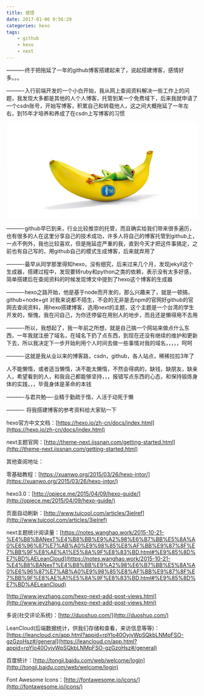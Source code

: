 ```yaml
---
title: 感悟
date: 2017-01-06 9:56:29  
categories: hexo
tags: 
	- github
	- hexo
	- next
---
```


———-终于把拖延了一年的github博客搭建起来了，说起搭建博客，感情好多。。。

———-入行前端开发的一个小白开始，我从网上查阅资料解决一些工作上的问题，我发现大多都是其他的人个人博客，托管到某一个免费域下，后来我就申请了一个csdn账号，开始写博客，积累自己和转载他人，这之间大概拖延了一年左右，到15年才培养和养成了在csdn上写博客的习惯

![04](感悟/04.jpg)

<!--more-->

———-github早已到来，行业比较推崇的托管，而且确实给我们带来很多遍历，也有很多的人在这里分享自己的技术成功，许多人将自己的博客托管到github上，一点不例外，我也比较喜欢，但是拖延症严重的我，直到今天才把这件事搞定，之前也有自己写的，用github自己的模式生成博客，后来就弃用了

———-最早从同学那里得知hexo，没有细究，后来过来几个月，发现jekyll这个生成器，搭建过程中，发现要转ruby和python之类的依赖，表示没有太多好感，简单搭建后在查阅资料的时候发现博文中提到了hexo这个博客的生成器

———-hexo之路开始，他是基于node而开发的，那么兴趣来了，就是一顿搞，github+node+git 对我来说都不陌生，不会的无非是去npm的官网好github的官网去查阅资料，用hexo搭建博客，选用next的主题，这个主题是一个台湾的学生开发的，惭愧，我在问自己，为你还停留在用别人的地步，而且还是懒得用不去用

———-所以，我想起了，我一年前之所想，就是自己搞一个网站来做点什么东西，一年我就注册了域名，在域名下扔了点东西，到现在还没有继续的维护和更新下去，所以我决定下一步开始利用个人时间去做一些事情对我的域名，，，，，呵呵

———-这就是我从业以来的博客路，csdn，github，各人站点，稀稀拉拉3年了

人不能懒惰，或者适当懒惰，决不能太懒惰，不然会得病的，缺钱，缺朋友，缺亲人，希望看到的人，和我自己都能够坚持，，，报错写点东西的心态，和保持锻炼身体的实践，，，毕竟身体是革命的本钱

———-与君共勉—-业精于勤疏于惰，人活于动死于懒

———- 将我搭建博客的参考资料给大家贴一下

hexo官方中文文档：[https://hexo.io/zh-cn/docs/index.html](https://hexo.io/zh-cn/docs/index.html)

next主题官网：[http://theme-next.iissnan.com/getting-started.html](http://theme-next.iissnan.com/getting-started.html)

其他查阅地址：

零基础教程：[https://xuanwo.org/2015/03/26/hexo-intor/](https://xuanwo.org/2015/03/26/hexo-intor/)

hexo3.0：[http://opiece.me/2015/04/09/hexo-guide/](http://opiece.me/2015/04/09/hexo-guide/)

页面自动刷新：[http://www.tuicool.com/articles/3ieIref](http://www.tuicool.com/articles/3ieIref)

next主题统计阅读量：[https://notes.wanghao.work/2015-10-21-%E4%B8%BANexT%E4%B8%BB%E9%A2%98%E6%B7%BB%E5%8A%A0%E6%96%87%E7%AB%A0%E9%98%85%E8%AF%BB%E9%87%8F%E7%BB%9F%E8%AE%A1%E5%8A%9F%E8%83%BD.html#%E9%85%8D%E7%BD%AELeanCloud](https://notes.wanghao.work/2015-10-21-%E4%B8%BANexT%E4%B8%BB%E9%A2%98%E6%B7%BB%E5%8A%A0%E6%96%87%E7%AB%A0%E9%98%85%E8%AF%BB%E9%87%8F%E7%BB%9F%E8%AE%A1%E5%8A%9F%E8%83%BD.html#%E9%85%8D%E7%BD%AELeanCloud)

[http://www.jeyzhang.com/hexo-next-add-post-views.html](http://www.jeyzhang.com/hexo-next-add-post-views.html)

多说(社交评论系统)：[http://duoshuo.com/](http://duoshuo.com/)

LeanCloud(后端数据统计，供我们存储和查看，来访信息等等)：[https://leancloud.cn/app.html?appid=rpYlo40OyjvWpSQkbLNMpFSO-gzGzoHsz#/general](https://leancloud.cn/app.html?appid=rpYlo40OyjvWpSQkbLNMpFSO-gzGzoHsz#/general)

百度统计：[http://tongji.baidu.com/web/welcome/login](http://tongji.baidu.com/web/welcome/login)

Font Awesome Icons：[http://fontawesome.io/icons/](http://fontawesome.io/icons/)